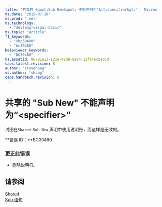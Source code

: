 ```yaml
---
title: "共享的 &quot;Sub New&quot; 不能声明为“&lt;specifier&gt;” | Microsoft Docs"
ms.date: "2015-07-20"
ms.prod: ".net"
ms.technology: 
  - "devlang-visual-basic"
ms.topic: "article"
f1_keywords: 
  - "vbc30480"
  - "bc30480"
helpviewer_keywords: 
  - "BC30480"
ms.assetid: 06781e13-121e-42d9-8a84-12fa46cbe05d
caps.latest.revision: 8
author: "stevehoag"
ms.author: "shoag"
caps.handback.revision: 8
---
```

# 共享的 &quot;Sub New&quot; 不能声明为“&lt;specifier&gt;”
试图在`Shared Sub New` 声明中使用说明符，而这样是无效的。  
  
 **错误 ID：**BC30480  
  
### 更正此错误  
  
-   删除说明符。  
  
## 请参阅  
 [Shared](../../visual-basic/language-reference/modifiers/shared.md)   
 [Sub 语句](../../visual-basic/language-reference/statements/sub-statement.md)